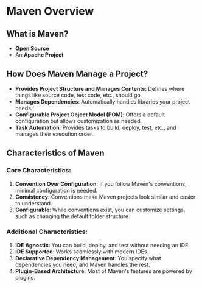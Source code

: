 # Maven Overview

## What is Maven?
- **Open Source**
- An **Apache Project**

## How Does Maven Manage a Project?
- **Provides Project Structure and Manages Contents**: Defines where things like source code, test code, etc., should go.
- **Manages Dependencies**: Automatically handles libraries your project needs.
- **Configurable Project Object Model (POM)**: Offers a default configuration but allows customization as needed.
- **Task Automation**: Provides tasks to build, deploy, test, etc., and manages their execution order.

## Characteristics of Maven

### Core Characteristics:
1. **Convention Over Configuration**: If you follow Maven's conventions, minimal configuration is needed.
2. **Consistency**: Conventions make Maven projects look similar and easier to understand.
3. **Configurable**: While conventions exist, you can customize settings, such as changing the default folder structure.

### Additional Characteristics:
1. **IDE Agnostic**: You can build, deploy, and test without needing an IDE.
2. **IDE Supported**: Works seamlessly with modern IDEs.
3. **Declarative Dependency Management**: You specify what dependencies you need, and Maven handles the rest.
4. **Plugin-Based Architecture**: Most of Maven's features are powered by plugins.

